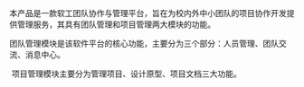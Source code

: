 ​		本产品是一款软工团队协作与管理平台，旨在为校内外中小团队的项目协作开发提供管理服务，其具有团队管理和项目管理两大模块的功能。

​		团队管理模块是该软件平台的核心功能，主要分为三个部分：人员管理、团队交流、消息中心。

​		项目管理模块主要分为管理项目、设计原型、项目文档三大功能。